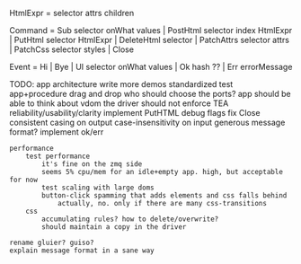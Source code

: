 
HtmlExpr = selector attrs children

Command = Sub selector onWhat values
    | PostHtml selector index HtmlExpr
    | PutHtml selector HtmlExpr
    | DeleteHtml selector
    | PatchAttrs selector attrs
    | PatchCss selector styles
    | Close

Event = Hi | Bye
    | UI selector onWhat values
    | Ok hash ??
    | Err errorMessage

TODO:
    app architecture
        write more demos
            standardized test app+procedure
                drag and drop
        who should choose the ports?
            app should be able to
        think about vdom
            the driver should not enforce TEA
    reliability/usability/clarity
        implement PutHTML
        debug flags
        fix Close
        consistent casing on output
        case-insensitivity on input
            generous message format?
        implement ok/err

    performance
        test performance
            it's fine on the zmq side
            seems 5% cpu/mem for an idle+empty app. high, but acceptable for now
            test scaling with large doms
            button-click spamming that adds elements and css falls behind
                actually, no. only if there are many css-transitions
        css
            accumulating rules? how to delete/overwrite?
            should maintain a copy in the driver
        
    rename gluier? guiso?
    explain message format in a sane way

